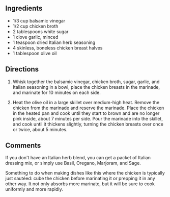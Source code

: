 <div id="wikitext">

Ingredients
-----------

-   1/3 cup balsamic vinegar
-   1/2 cup chicken broth
-   2 tablespoons white sugar
-   1 clove garlic, minced
-   1 teaspoon dried Italian herb seasoning
-   4 skinless, boneless chicken breast halves
-   1 tablespoon olive oil

<div class="vspace">

</div>

Directions
----------

1.  Whisk together the balsamic vinegar, chicken broth, sugar, garlic,
    and Italian seasoning in a bowl, place the chicken breasts in the
    marinade, and marinate for 10 minutes on each side.
    <div class="vspace">

    </div>

2.  Heat the olive oil in a large skillet over medium-high heat. Remove
    the chicken from the marinade and reserve the marinade. Place the
    chicken in the heated pan and cook until they start to brown and are
    no longer pink inside, about 7 minutes per side. Pour the marinade
    into the skillet, and cook until it thickens slightly, turning the
    chicken breasts over once or twice, about 5 minutes.

<div class="vspace">

</div>

Comments
--------

If you don't have an Italian herb blend, you can get a packet of Italian
dressing mix, or simply use Basil, Oregano, Marjoram, and Sage.

Something to do when making dishes like this where the chicken is
typically just sautéed: cube the chicken before marinating it or
prepping it in any other way. It not only absorbs more marinate, but it
will be sure to cook uniformly and more rapidly.

<div class="vspace">

</div>

</div>
